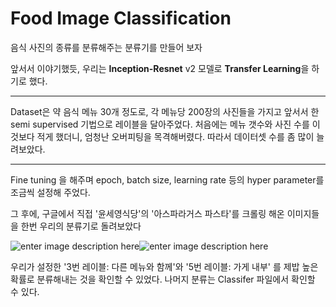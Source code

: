 # **Food Image Classification**

음식 사진의 종류를 분류해주는 분류기를 만들어 보자

앞서서 이야기했듯, 우리는 **Inception-Resnet** v2 모델로 **Transfer Learning**을 하기로 했다.


----------


Dataset은 약 음식 메뉴 30개 정도로, 각 메뉴당 200장의 사진들을 가지고 앞서서 한 semi supervised 기법으로 레이블을 달아주었다.
처음에는 메뉴 갯수와 사진 수를 이것보다 적게 했더니, 엄청난 오버피팅을 목격해버렸다. 따라서 데이터셋 수를 좀 많이 늘려보았다.


----------


Fine tuning 을 해주며 epoch, batch size, learning rate 등의 hyper parameter를 조금씩 설정해 주었다.

그 후에, 구글에서 직접 '윤세영식당'의 '아스파라거스 파스타'를 크롤링 해온 이미지들을 한번 우리의 분류기로 돌려보았다

![enter image description here](http://i66.tinypic.com/2vboawp.png)![enter image description here](http://i63.tinypic.com/jj8tfk.png)

우리가 설정한 '3번 레이블: 다른 메뉴와 함께'와 '5번 레이블: 가게 내부' 를 제밥 높은 확률로 분류해내는 것을 확인할 수 있었다. 나머지 분류는 Classifer 파일에서 확인할 수 있다.
